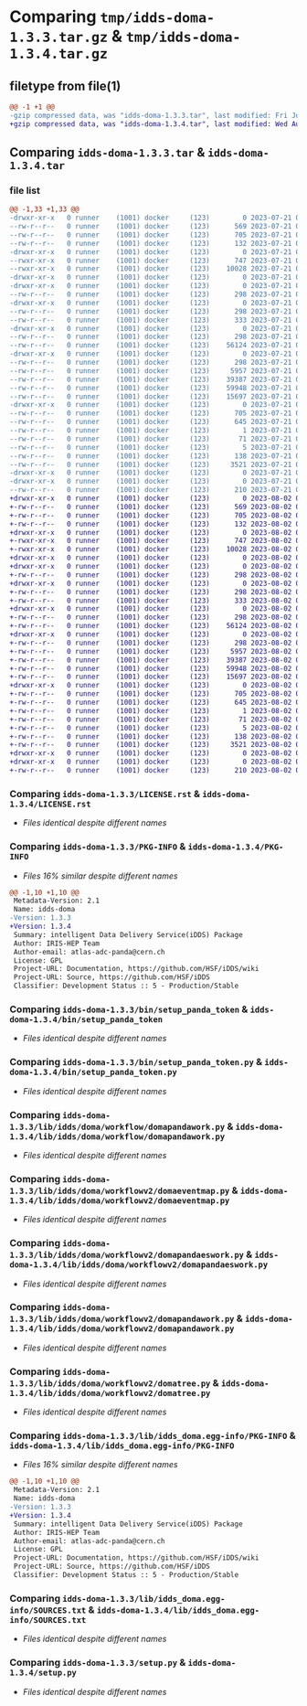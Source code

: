 # Comparing `tmp/idds-doma-1.3.3.tar.gz` & `tmp/idds-doma-1.3.4.tar.gz`

## filetype from file(1)

```diff
@@ -1 +1 @@
-gzip compressed data, was "idds-doma-1.3.3.tar", last modified: Fri Jul 21 07:10:58 2023, max compression
+gzip compressed data, was "idds-doma-1.3.4.tar", last modified: Wed Aug  2 09:00:11 2023, max compression
```

## Comparing `idds-doma-1.3.3.tar` & `idds-doma-1.3.4.tar`

### file list

```diff
@@ -1,33 +1,33 @@
-drwxr-xr-x   0 runner    (1001) docker     (123)        0 2023-07-21 07:10:58.824865 idds-doma-1.3.3/
--rw-r--r--   0 runner    (1001) docker     (123)      569 2023-07-21 07:10:42.000000 idds-doma-1.3.3/LICENSE.rst
--rw-r--r--   0 runner    (1001) docker     (123)      705 2023-07-21 07:10:58.824865 idds-doma-1.3.3/PKG-INFO
--rw-r--r--   0 runner    (1001) docker     (123)      132 2023-07-21 07:10:42.000000 idds-doma-1.3.3/README.md
-drwxr-xr-x   0 runner    (1001) docker     (123)        0 2023-07-21 07:10:58.824865 idds-doma-1.3.3/bin/
--rwxr-xr-x   0 runner    (1001) docker     (123)      747 2023-07-21 07:10:42.000000 idds-doma-1.3.3/bin/setup_panda_token
--rwxr-xr-x   0 runner    (1001) docker     (123)    10028 2023-07-21 07:10:42.000000 idds-doma-1.3.3/bin/setup_panda_token.py
-drwxr-xr-x   0 runner    (1001) docker     (123)        0 2023-07-21 07:10:58.820865 idds-doma-1.3.3/lib/
-drwxr-xr-x   0 runner    (1001) docker     (123)        0 2023-07-21 07:10:58.824865 idds-doma-1.3.3/lib/idds/
--rw-r--r--   0 runner    (1001) docker     (123)      298 2023-07-21 07:10:42.000000 idds-doma-1.3.3/lib/idds/__init__.py
-drwxr-xr-x   0 runner    (1001) docker     (123)        0 2023-07-21 07:10:58.824865 idds-doma-1.3.3/lib/idds/doma/
--rw-r--r--   0 runner    (1001) docker     (123)      298 2023-07-21 07:10:42.000000 idds-doma-1.3.3/lib/idds/doma/__init__.py
--rw-r--r--   0 runner    (1001) docker     (123)      333 2023-07-21 07:10:52.000000 idds-doma-1.3.3/lib/idds/doma/version.py
-drwxr-xr-x   0 runner    (1001) docker     (123)        0 2023-07-21 07:10:58.824865 idds-doma-1.3.3/lib/idds/doma/workflow/
--rw-r--r--   0 runner    (1001) docker     (123)      298 2023-07-21 07:10:42.000000 idds-doma-1.3.3/lib/idds/doma/workflow/__init__.py
--rw-r--r--   0 runner    (1001) docker     (123)    56124 2023-07-21 07:10:42.000000 idds-doma-1.3.3/lib/idds/doma/workflow/domapandawork.py
-drwxr-xr-x   0 runner    (1001) docker     (123)        0 2023-07-21 07:10:58.824865 idds-doma-1.3.3/lib/idds/doma/workflowv2/
--rw-r--r--   0 runner    (1001) docker     (123)      298 2023-07-21 07:10:42.000000 idds-doma-1.3.3/lib/idds/doma/workflowv2/__init__.py
--rw-r--r--   0 runner    (1001) docker     (123)     5957 2023-07-21 07:10:42.000000 idds-doma-1.3.3/lib/idds/doma/workflowv2/domaeventmap.py
--rw-r--r--   0 runner    (1001) docker     (123)    39387 2023-07-21 07:10:42.000000 idds-doma-1.3.3/lib/idds/doma/workflowv2/domapandaeswork.py
--rw-r--r--   0 runner    (1001) docker     (123)    59948 2023-07-21 07:10:42.000000 idds-doma-1.3.3/lib/idds/doma/workflowv2/domapandawork.py
--rw-r--r--   0 runner    (1001) docker     (123)    15697 2023-07-21 07:10:42.000000 idds-doma-1.3.3/lib/idds/doma/workflowv2/domatree.py
-drwxr-xr-x   0 runner    (1001) docker     (123)        0 2023-07-21 07:10:58.824865 idds-doma-1.3.3/lib/idds_doma.egg-info/
--rw-r--r--   0 runner    (1001) docker     (123)      705 2023-07-21 07:10:58.000000 idds-doma-1.3.3/lib/idds_doma.egg-info/PKG-INFO
--rw-r--r--   0 runner    (1001) docker     (123)      645 2023-07-21 07:10:58.000000 idds-doma-1.3.3/lib/idds_doma.egg-info/SOURCES.txt
--rw-r--r--   0 runner    (1001) docker     (123)        1 2023-07-21 07:10:58.000000 idds-doma-1.3.3/lib/idds_doma.egg-info/dependency_links.txt
--rw-r--r--   0 runner    (1001) docker     (123)       71 2023-07-21 07:10:58.000000 idds-doma-1.3.3/lib/idds_doma.egg-info/requires.txt
--rw-r--r--   0 runner    (1001) docker     (123)        5 2023-07-21 07:10:58.000000 idds-doma-1.3.3/lib/idds_doma.egg-info/top_level.txt
--rw-r--r--   0 runner    (1001) docker     (123)      138 2023-07-21 07:10:58.824865 idds-doma-1.3.3/setup.cfg
--rw-r--r--   0 runner    (1001) docker     (123)     3521 2023-07-21 07:10:42.000000 idds-doma-1.3.3/setup.py
-drwxr-xr-x   0 runner    (1001) docker     (123)        0 2023-07-21 07:10:58.820865 idds-doma-1.3.3/tools/
-drwxr-xr-x   0 runner    (1001) docker     (123)        0 2023-07-21 07:10:58.824865 idds-doma-1.3.3/tools/env/
--rw-r--r--   0 runner    (1001) docker     (123)      210 2023-07-21 07:10:52.000000 idds-doma-1.3.3/tools/env/environment.yml
+drwxr-xr-x   0 runner    (1001) docker     (123)        0 2023-08-02 09:00:11.645532 idds-doma-1.3.4/
+-rw-r--r--   0 runner    (1001) docker     (123)      569 2023-08-02 08:59:54.000000 idds-doma-1.3.4/LICENSE.rst
+-rw-r--r--   0 runner    (1001) docker     (123)      705 2023-08-02 09:00:11.645532 idds-doma-1.3.4/PKG-INFO
+-rw-r--r--   0 runner    (1001) docker     (123)      132 2023-08-02 08:59:54.000000 idds-doma-1.3.4/README.md
+drwxr-xr-x   0 runner    (1001) docker     (123)        0 2023-08-02 09:00:11.645532 idds-doma-1.3.4/bin/
+-rwxr-xr-x   0 runner    (1001) docker     (123)      747 2023-08-02 08:59:54.000000 idds-doma-1.3.4/bin/setup_panda_token
+-rwxr-xr-x   0 runner    (1001) docker     (123)    10028 2023-08-02 08:59:54.000000 idds-doma-1.3.4/bin/setup_panda_token.py
+drwxr-xr-x   0 runner    (1001) docker     (123)        0 2023-08-02 09:00:11.645532 idds-doma-1.3.4/lib/
+drwxr-xr-x   0 runner    (1001) docker     (123)        0 2023-08-02 09:00:11.645532 idds-doma-1.3.4/lib/idds/
+-rw-r--r--   0 runner    (1001) docker     (123)      298 2023-08-02 08:59:54.000000 idds-doma-1.3.4/lib/idds/__init__.py
+drwxr-xr-x   0 runner    (1001) docker     (123)        0 2023-08-02 09:00:11.645532 idds-doma-1.3.4/lib/idds/doma/
+-rw-r--r--   0 runner    (1001) docker     (123)      298 2023-08-02 08:59:54.000000 idds-doma-1.3.4/lib/idds/doma/__init__.py
+-rw-r--r--   0 runner    (1001) docker     (123)      333 2023-08-02 09:00:05.000000 idds-doma-1.3.4/lib/idds/doma/version.py
+drwxr-xr-x   0 runner    (1001) docker     (123)        0 2023-08-02 09:00:11.645532 idds-doma-1.3.4/lib/idds/doma/workflow/
+-rw-r--r--   0 runner    (1001) docker     (123)      298 2023-08-02 08:59:54.000000 idds-doma-1.3.4/lib/idds/doma/workflow/__init__.py
+-rw-r--r--   0 runner    (1001) docker     (123)    56124 2023-08-02 08:59:54.000000 idds-doma-1.3.4/lib/idds/doma/workflow/domapandawork.py
+drwxr-xr-x   0 runner    (1001) docker     (123)        0 2023-08-02 09:00:11.645532 idds-doma-1.3.4/lib/idds/doma/workflowv2/
+-rw-r--r--   0 runner    (1001) docker     (123)      298 2023-08-02 08:59:54.000000 idds-doma-1.3.4/lib/idds/doma/workflowv2/__init__.py
+-rw-r--r--   0 runner    (1001) docker     (123)     5957 2023-08-02 08:59:54.000000 idds-doma-1.3.4/lib/idds/doma/workflowv2/domaeventmap.py
+-rw-r--r--   0 runner    (1001) docker     (123)    39387 2023-08-02 08:59:54.000000 idds-doma-1.3.4/lib/idds/doma/workflowv2/domapandaeswork.py
+-rw-r--r--   0 runner    (1001) docker     (123)    59948 2023-08-02 08:59:54.000000 idds-doma-1.3.4/lib/idds/doma/workflowv2/domapandawork.py
+-rw-r--r--   0 runner    (1001) docker     (123)    15697 2023-08-02 08:59:54.000000 idds-doma-1.3.4/lib/idds/doma/workflowv2/domatree.py
+drwxr-xr-x   0 runner    (1001) docker     (123)        0 2023-08-02 09:00:11.645532 idds-doma-1.3.4/lib/idds_doma.egg-info/
+-rw-r--r--   0 runner    (1001) docker     (123)      705 2023-08-02 09:00:11.000000 idds-doma-1.3.4/lib/idds_doma.egg-info/PKG-INFO
+-rw-r--r--   0 runner    (1001) docker     (123)      645 2023-08-02 09:00:11.000000 idds-doma-1.3.4/lib/idds_doma.egg-info/SOURCES.txt
+-rw-r--r--   0 runner    (1001) docker     (123)        1 2023-08-02 09:00:11.000000 idds-doma-1.3.4/lib/idds_doma.egg-info/dependency_links.txt
+-rw-r--r--   0 runner    (1001) docker     (123)       71 2023-08-02 09:00:11.000000 idds-doma-1.3.4/lib/idds_doma.egg-info/requires.txt
+-rw-r--r--   0 runner    (1001) docker     (123)        5 2023-08-02 09:00:11.000000 idds-doma-1.3.4/lib/idds_doma.egg-info/top_level.txt
+-rw-r--r--   0 runner    (1001) docker     (123)      138 2023-08-02 09:00:11.645532 idds-doma-1.3.4/setup.cfg
+-rw-r--r--   0 runner    (1001) docker     (123)     3521 2023-08-02 08:59:54.000000 idds-doma-1.3.4/setup.py
+drwxr-xr-x   0 runner    (1001) docker     (123)        0 2023-08-02 09:00:11.645532 idds-doma-1.3.4/tools/
+drwxr-xr-x   0 runner    (1001) docker     (123)        0 2023-08-02 09:00:11.645532 idds-doma-1.3.4/tools/env/
+-rw-r--r--   0 runner    (1001) docker     (123)      210 2023-08-02 09:00:05.000000 idds-doma-1.3.4/tools/env/environment.yml
```

### Comparing `idds-doma-1.3.3/LICENSE.rst` & `idds-doma-1.3.4/LICENSE.rst`

 * *Files identical despite different names*

### Comparing `idds-doma-1.3.3/PKG-INFO` & `idds-doma-1.3.4/PKG-INFO`

 * *Files 16% similar despite different names*

```diff
@@ -1,10 +1,10 @@
 Metadata-Version: 2.1
 Name: idds-doma
-Version: 1.3.3
+Version: 1.3.4
 Summary: intelligent Data Delivery Service(iDDS) Package
 Author: IRIS-HEP Team
 Author-email: atlas-adc-panda@cern.ch
 License: GPL
 Project-URL: Documentation, https://github.com/HSF/iDDS/wiki
 Project-URL: Source, https://github.com/HSF/iDDS
 Classifier: Development Status :: 5 - Production/Stable
```

### Comparing `idds-doma-1.3.3/bin/setup_panda_token` & `idds-doma-1.3.4/bin/setup_panda_token`

 * *Files identical despite different names*

### Comparing `idds-doma-1.3.3/bin/setup_panda_token.py` & `idds-doma-1.3.4/bin/setup_panda_token.py`

 * *Files identical despite different names*

### Comparing `idds-doma-1.3.3/lib/idds/doma/workflow/domapandawork.py` & `idds-doma-1.3.4/lib/idds/doma/workflow/domapandawork.py`

 * *Files identical despite different names*

### Comparing `idds-doma-1.3.3/lib/idds/doma/workflowv2/domaeventmap.py` & `idds-doma-1.3.4/lib/idds/doma/workflowv2/domaeventmap.py`

 * *Files identical despite different names*

### Comparing `idds-doma-1.3.3/lib/idds/doma/workflowv2/domapandaeswork.py` & `idds-doma-1.3.4/lib/idds/doma/workflowv2/domapandaeswork.py`

 * *Files identical despite different names*

### Comparing `idds-doma-1.3.3/lib/idds/doma/workflowv2/domapandawork.py` & `idds-doma-1.3.4/lib/idds/doma/workflowv2/domapandawork.py`

 * *Files identical despite different names*

### Comparing `idds-doma-1.3.3/lib/idds/doma/workflowv2/domatree.py` & `idds-doma-1.3.4/lib/idds/doma/workflowv2/domatree.py`

 * *Files identical despite different names*

### Comparing `idds-doma-1.3.3/lib/idds_doma.egg-info/PKG-INFO` & `idds-doma-1.3.4/lib/idds_doma.egg-info/PKG-INFO`

 * *Files 16% similar despite different names*

```diff
@@ -1,10 +1,10 @@
 Metadata-Version: 2.1
 Name: idds-doma
-Version: 1.3.3
+Version: 1.3.4
 Summary: intelligent Data Delivery Service(iDDS) Package
 Author: IRIS-HEP Team
 Author-email: atlas-adc-panda@cern.ch
 License: GPL
 Project-URL: Documentation, https://github.com/HSF/iDDS/wiki
 Project-URL: Source, https://github.com/HSF/iDDS
 Classifier: Development Status :: 5 - Production/Stable
```

### Comparing `idds-doma-1.3.3/lib/idds_doma.egg-info/SOURCES.txt` & `idds-doma-1.3.4/lib/idds_doma.egg-info/SOURCES.txt`

 * *Files identical despite different names*

### Comparing `idds-doma-1.3.3/setup.py` & `idds-doma-1.3.4/setup.py`

 * *Files identical despite different names*


